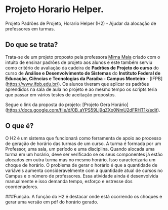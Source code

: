 # Projeto Horario Helper.

Projeto Padrões de Projeto, Horario Helper (H2) - Ajudar da alocação de prefessores em turmas.

## Do que se trata?

Trata-se de um projeto proposto pela professora [Mirna Maia](http://mirnamaia.com.br/) criado com
o intuito de ensinar padrões de projeto aos alunos e este também serviu como critério de avaliação
da cadeira de **Padrões de Projeto do curso** do curso de **Análise e Desenvolvimento de Sistemas**
do **Instituto Federal de Educação, Ciências e Tecnologias da Paraíba - Campus Monteiro** - [IFPB] 
(https://www.ifpb.edu.br/). Os alunos tiveram que aplicar os padrões aprendidos na sala de aula no
projeto e ao mesmo tempo os scripts teria que passar em vários testes de aceitação propostos.

Segue o link da proposta do projeto: [Projeto Gera Horário] (https://docs.google.com/file/d/0B_aYPS59Lj9qZXo0NmU2dFRHT1k/edit).

## O que é?
O H2 é um sistema que funcionará como ferramenta de apoio ao processo de geração de horário das turmas
de um curso. A turma é formada por um Professor, uma sala, um período e uma disciplina. Quando alocada
uma turma em um horário, deve ser verificado se os seus componentes já estão alocados em outra turma mas
no mesmo horário. Isso caracterizaria um choque de horário. O problema de gerar o horário é que a 
quantidade de variáveis aumenta consideravelmente com a quantidade atual de cursos no Campus e o número
de professores. Essa atividade ainda é desenvolvida manualmente e isso demanda tempo, esforço e estresse 
dos coordenadores.

###Função.
A função do H2 é destacar onde está ocorrendo os choques e gerar uma versão em pdf do horário gerado.
